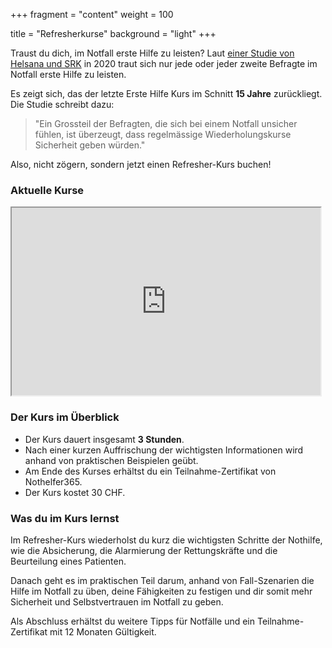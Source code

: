 +++
fragment = "content"
weight = 100

title = "Refresherkurse"
background = "light"
+++

Traust du dich, im Notfall erste Hilfe zu leisten?
Laut [einer Studie von Helsana und SRK](https://www.helsana.ch/de/helsana-gruppe/medien-publikationen/mitteilungen/studie-erste-hilfe.html) in 2020 traut sich nur jede oder jeder zweite Befragte im Notfall erste Hilfe zu leisten.

Es zeigt sich, das der letzte Erste Hilfe Kurs im Schnitt **15 Jahre** zurückliegt. Die Studie schreibt dazu:

> "Ein Grossteil der Befragten, die sich bei einem Notfall unsicher fühlen, ist überzeugt, dass regelmässige Wiederholungskurse Sicherheit geben würden."

Also, nicht zögern, sondern jetzt einen Refresher-Kurs buchen!

### Aktuelle Kurse

<iframe src="https://app.cituro.com/booking/4349650?presetService=11eb9dd83aa01b30b4fbd1e484b90e71" width="98%" height="300"></iframe>

### Der Kurs im Überblick

- Der Kurs dauert insgesamt **3 Stunden**.
- Nach einer kurzen Auffrischung der wichtigsten Informationen wird anhand von praktischen Beispielen geübt.
- Am Ende des Kurses erhältst du ein Teilnahme-Zertifikat von Nothelfer365.
- Der Kurs kostet 30 CHF.

### Was du im Kurs lernst

Im Refresher-Kurs wiederholst du kurz die wichtigsten Schritte der Nothilfe, wie die Absicherung, die Alarmierung der Rettungskräfte und die Beurteilung eines Patienten.

Danach geht es im praktischen Teil darum, anhand von Fall-Szenarien die Hilfe im Notfall zu üben, deine Fähigkeiten zu festigen und dir somit mehr Sicherheit und Selbstvertrauen im Notfall zu geben.

Als Abschluss erhältst du weitere Tipps für Notfälle und ein Teilnahme-Zertifikat mit 12 Monaten Gültigkeit.